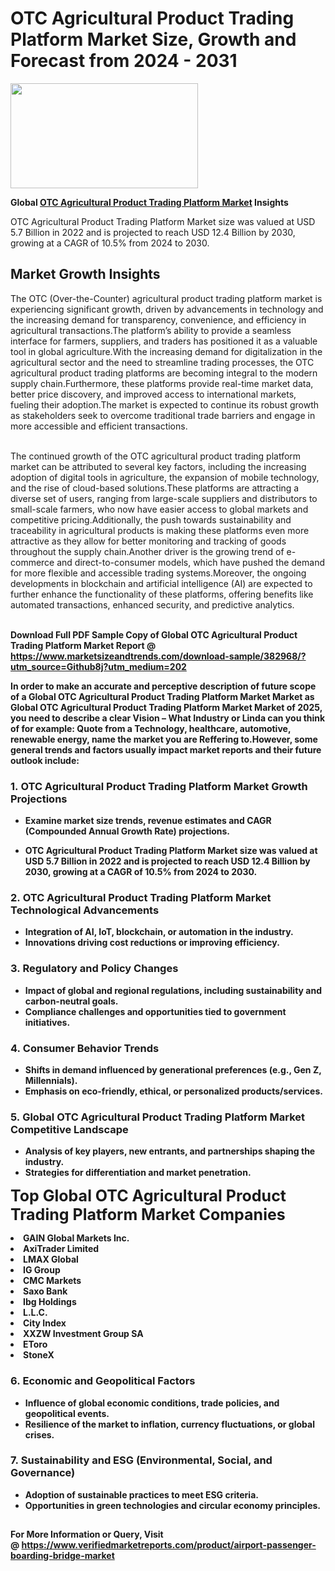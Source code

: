 <H1>OTC Agricultural Product Trading Platform Market Size, Growth and Forecast from 2024 - 2031</H1><img class="aligncenter size-medium wp-image-584254" src="https://thirdeyenews.in/wp-content/uploads/2024/09/Global-Market-Research-300x168.jpeg" alt="" width="300" height="168" /><p><strong>Global&nbsp;<a href="https://www.marketsizeandtrends.com/download-sample/382968/?utm_source=Github8j?utm_medium=202">OTC Agricultural Product Trading Platform Market</a> Insights</strong></p><p>OTC Agricultural Product Trading Platform Market size was valued at USD 5.7 Billion in 2022 and is projected to reach USD 12.4 Billion by 2030, growing at a CAGR of 10.5% from 2024 to 2030.</p><p><h2>Market Growth Insights</h2> <p>The OTC (Over-the-Counter) agricultural product trading platform market is experiencing significant growth, driven by advancements in technology and the increasing demand for transparency, convenience, and efficiency in agricultural transactions.The platform’s ability to provide a seamless interface for farmers, suppliers, and traders has positioned it as a valuable tool in global agriculture.With the increasing demand for digitalization in the agricultural sector and the need to streamline trading processes, the OTC agricultural product trading platforms are becoming integral to the modern supply chain.Furthermore, these platforms provide real-time market data, better price discovery, and improved access to international markets, fueling their adoption.The market is expected to continue its robust growth as stakeholders seek to overcome traditional trade barriers and engage in more accessible and efficient transactions.<br><br> <strong></strong></p> <p>The continued growth of the OTC agricultural product trading platform market can be attributed to several key factors, including the increasing adoption of digital tools in agriculture, the expansion of mobile technology, and the rise of cloud-based solutions.These platforms are attracting a diverse set of users, ranging from large-scale suppliers and distributors to small-scale farmers, who now have easier access to global markets and competitive pricing.Additionally, the push towards sustainability and traceability in agricultural products is making these platforms even more attractive as they allow for better monitoring and tracking of goods throughout the supply chain.Another driver is the growing trend of e-commerce and direct-to-consumer models, which have pushed the demand for more flexible and accessible trading systems.Moreover, the ongoing developments in blockchain and artificial intelligence (AI) are expected to further enhance the functionality of these platforms, offering benefits like automated transactions, enhanced security, and predictive analytics.<br><br> <strong></p><p><span class=""><strong>Download Full PDF Sample Copy of Global OTC Agricultural Product Trading Platform Market Report</strong> @ <a href="https://www.marketsizeandtrends.com/download-sample/382968/?utm_source=Github8j?utm_medium=202" target="_blank">https://www.marketsizeandtrends.com/download-sample/382968/?utm_source=Github8j?utm_medium=202</a></span></p><p>In order to make an accurate and perceptive description of future scope of a Global&nbsp;OTC Agricultural Product Trading Platform Market Market as Global&nbsp;OTC Agricultural Product Trading Platform Market Market of 2025, you need to describe a clear Vision &ndash; What Industry or Linda can you think of for example: Quote from a Technology, healthcare, automotive, renewable energy, name the market you are Reffering to.However, some general trends and factors usually impact market reports and their future outlook include:</p><h3>1.&nbsp;<strong>OTC Agricultural Product Trading Platform Market Growth Projections</strong></h3><ul><li>Examine market size trends, revenue estimates and CAGR (Compounded Annual Growth Rate) projections.</li><li><p>OTC Agricultural Product Trading Platform Market size was valued at USD 5.7 Billion in 2022 and is projected to reach USD 12.4 Billion by 2030, growing at a CAGR of 10.5% from 2024 to 2030.</p></li></ul><h3>2.&nbsp;<strong>OTC Agricultural Product Trading Platform Market Technological Advancements</strong></h3><ul><li>Integration of AI, IoT, blockchain, or automation in the industry.</li><li>Innovations driving cost reductions or improving efficiency.</li></ul><h3>3.&nbsp;<strong>Regulatory and Policy Changes</strong></h3><ul><li>Impact of global and regional regulations, including sustainability and carbon-neutral goals.</li><li>Compliance challenges and opportunities tied to government initiatives.</li></ul><h3>4.&nbsp;<strong>Consumer Behavior Trends</strong></h3><ul><li>Shifts in demand influenced by generational preferences (e.g., Gen Z, Millennials).</li><li>Emphasis on eco-friendly, ethical, or personalized products/services.</li></ul><h3>5.&nbsp;<strong>Global OTC Agricultural Product Trading Platform Market Competitive Landscape</strong></h3><ul><li>Analysis of key players, new entrants, and partnerships shaping the industry.</li><li>Strategies for differentiation and market penetration.</li></ul><p data-pm-slice="1 1 []"><span style="color: inherit; font-family: inherit; font-size: 25px;">Top Global OTC Agricultural Product Trading Platform Market Companies</span></p><div class="" data-test-id=""><p><li>GAIN Global Markets Inc.</li><li> AxiTrader Limited</li><li> LMAX Global</li><li> IG Group</li><li> CMC Markets</li><li> Saxo Bank</li><li> Ibg Holdings</li><li> L.L.C.</li><li> City Index</li><li> XXZW Investment Group SA</li><li> EToro</li><li> StoneX</li></p></div><h3>6.&nbsp;<strong>Economic and Geopolitical Factors</strong></h3><ul><li>Influence of global economic conditions, trade policies, and geopolitical events.</li><li>Resilience of the market to inflation, currency fluctuations, or global crises.</li></ul><h3>7.&nbsp;<strong>Sustainability and ESG (Environmental, Social, and Governance)</strong></h3><ul><li>Adoption of sustainable practices to meet ESG criteria.</li><li>Opportunities in green technologies and circular economy principles.</li></ul><h2><strong style="font-size: 14px;">For More Information or Query, Visit @&nbsp;</strong><a style="background-color: #ffffff; font-size: 14px;" href="https://www.marketsizeandtrends.com/report/otc-agricultural-product-trading-platform-market/" target="_blank">https://www.verifiedmarketreports.com/product/airport-passenger-boarding-bridge-market</a></h2>